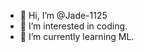 - 👋 Hi, I’m @Jade-1125
- 👀 I’m interested in coding.
- 🌱 I’m currently learning ML.


<!---
Jade-1125/Jade-1125 is a ✨ special ✨ repository because its `README.md` (this file) appears on your GitHub profile.
You can click the Preview link to take a look at your changes.
--->
